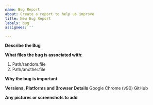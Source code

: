 ```yaml
---
name: Bug Report
about: Create a report to help us improve
title: New Bug Report
labels: bug
assignees: ''

---
```


**Describe the Bug**

**What files the bug is associated with:**
1. Path/random.file
2. Path/another.file

**Why the bug is important**

**Versions, Platforms and Browser Details**
Google Chrome (v90)
GitHub

**Any pictures or screenshots to add**

